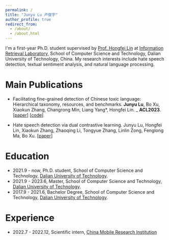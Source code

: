 ```yaml
---
permalink: /
title: "Junyu Lu 卢俊宇"
author_profile: true
redirect_from: 
  - /about/
  - /about.html
---
```


I'm a first-year Ph.D. student supervised by [Prof. Hongfei Lin](https://scholar.google.com/citations?hl=zh-CN&user=kV68br0AAAAJ) at [Information Retrieval Laboratory]( http://ir.dlut.edu.cn), School of Computer Science and Technology, Dalian University of Technology, China. My research interests include hate speech detection, textual sentiment analysis, and natural language processing.

Main Publications
======
- Facilitating fine-grained detection of Chinese toxic language: Hierarchical taxonomy, resources, and benchmarks.
   **Junyu Lu**, Bo Xu, Xiaokun Zhang, Changrong Min, Liang Yang*, Hongfei Lin. _
   **ACL2023**. [[paper](https://aclanthology.org/2023.acl-long.898.pdf)] [[code](https://github.com/DUT-lujunyu/ToxiCN)]

- Hate speech detection via dual contrastive learning.
  Junyu Lu, Hongfei Lin, Xiaokun Zhang, Zhaoqing Li, Tongyue Zhang, Linlin Zong, Fenglong Ma, Bo Xu. 
  [[paper](https://aclanthology.org/2023.acl-long.898.pdf)]


Education
======
- 2021.9 - now, Ph.D. student, School of Computer Science and Technology, [Dalian University of Technology](https://www.dlut.edu.cn).
- 2021.9 - 2023.6, Master, School of Computer Science and Technology, [Dalian University of Technology](https://www.dlut.edu.cn).
- 2017.9 - 2021.6, Bachelor Degree, School of Computer Science and Technology, [Dalian University of Technology](https://www.dlut.edu.cn).

Experience
======
- 2022.7 - 2022.12, Scientific intern, [China Mobile Research Institution](http://cmri.chinamobile.com/)
